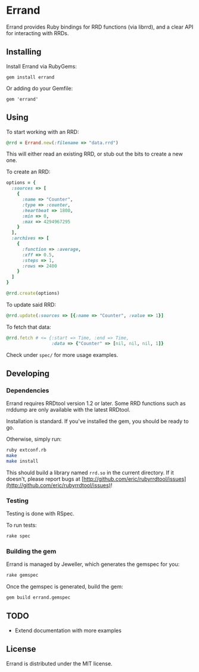# Errand

Errand provides Ruby bindings for RRD functions (via librrd), and a clear API for interacting with RRDs.

## Installing

Install Errand via RubyGems:

```
gem install errand
```

Or adding do your Gemfile:

```
gem 'errand'
```

## Using

To start working with an RRD:

``` ruby
@rrd = Errand.new(:filename => "data.rrd")
```

This will either read an existing RRD, or stub out the bits to create a new one.

To create an RRD:

``` ruby
options = {
  :sources => [
    {
      :name => "Counter",
      :type => :counter,
      :heartbeat => 1800,
      :min => 0,
      :max => 4294967295
    }
  ],
  :archives => [
    {
      :function => :average,
      :xff => 0.5,
      :steps => 1,
      :rows => 2400
    }
  ]
}

@rrd.create(options)
```

To update said RRD:

``` ruby
@rrd.update(:sources => [{:name => "Counter", :value => 1}]
```

To fetch that data:

``` ruby
@rrd.fetch # <= {:start => Time, :end => Time,
                 :data => {"Counter" => [nil, nil, nil, 1]}
```

Check under `spec/` for more usage examples.

## Developing

### Dependencies

Errand requires RRDtool version 1.2 or later. Some RRD functions such
as rrddump are only available with the latest RRDtool.

Installation is standard. If you've installed the gem, you should be ready
to go.

Otherwise, simply run:

``` bash
ruby extconf.rb
make
make install
```

This should build a library named `rrd.so` in the current directory. If it
doesn't, please report bugs at [http://github.com/eric/rubyrrdtool/issues](http://github.com/eric/rubyrrdtool/issues)!


### Testing

Testing is done with RSpec.

To run tests:

``` bash
rake spec
```

### Building the gem

Errand is managed by Jeweller, which generates the gemspec for you:

``` bash
rake gemspec
```

Once the gemspec is generated, build the gem:

``` bash
gem build errand.gemspec
```

## TODO

* Extend documentation with more examples


## License

Errand is distributed under the MIT license.
